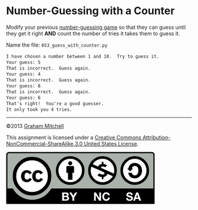 # Number-Guessing with a Counter

Modify your previous [number-guessing game](049-keep-guessing.md)
so that they can guess until they get it right **AND**
count the number of tries it takes them to guess it.

Name the file: `053_guess_with_counter.py`


```
I have chosen a number between 1 and 10.  Try to guess it.
Your guess: 5
That is incorrect.  Guess again.
Your guess: 4
That is incorrect.  Guess again.
Your guess: 8
That is incorrect.  Guess again.
Your guess: 6
That's right!  You're a good guesser.
It only took you 4 tries.

```

---

©2013 [Graham Mitchell]((https://programmingbydoing.com/))


This assignment is licensed under a
[Creative Commons Attribution-NonCommercial-ShareAlike 3.0 United States License](https://creativecommons.org/licenses/by-nc-sa/3.0/us/deed.en_US).  

![Creative Commons License](images/by-nc-sa.png)
